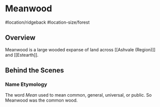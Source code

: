 # Meanwood
#location/ridgeback #location-size/forest

## Overview
Meanwood is a large wooded expanse of land across [[Ashvale (Region)]] and [[Estearth]].

## Behind the Scenes
### Name Etymology
The word *Mean* used to mean common, general, universal, or public. So Meanwood was the common wood.